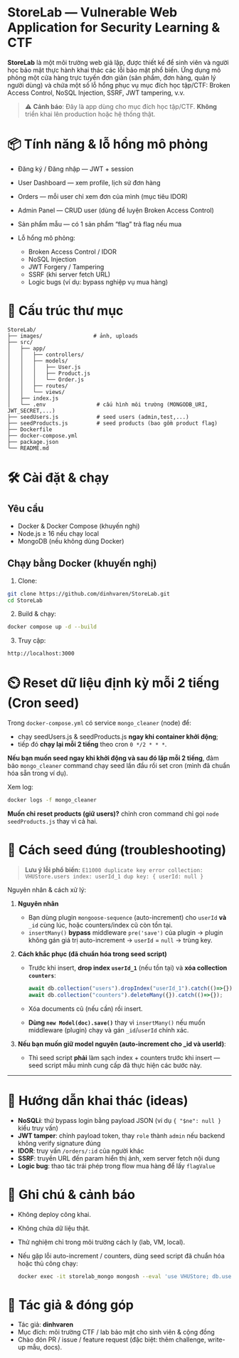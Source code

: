 # StoreLab — Vulnerable Web Application for Security Learning & CTF

**StoreLab** là một môi trường web giả lập, được thiết kế để sinh viên và người học bảo mật thực hành khai thác các lỗi bảo mật phổ biến. Ứng dụng mô phỏng một cửa hàng trực tuyến đơn giản (sản phẩm, đơn hàng, quản lý người dùng) và chứa một số lỗ hổng phục vụ mục đích học tập/CTF: Broken Access Control, NoSQL Injection, SSRF, JWT tampering, v.v.

> ⚠️ **Cảnh báo**: Đây là app dùng cho mục đích học tập/CTF. **Không** triển khai lên production hoặc hệ thống thật.

# 📦 Tính năng & lỗ hổng mô phỏng

* Đăng ký / Đăng nhập — JWT + session
* User Dashboard — xem profile, lịch sử đơn hàng
* Orders — mỗi user chỉ xem đơn của mình (mục tiêu IDOR)
* Admin Panel — CRUD user (dùng để luyện Broken Access Control)
* Sản phẩm mẫu — có 1 sản phẩm “flag” trả flag nếu mua
* Lỗ hổng mô phỏng:

  * Broken Access Control / IDOR
  * NoSQL Injection
  * JWT Forgery / Tampering
  * SSRF (khi server fetch URL)
  * Logic bugs (ví dụ: bypass nghiệp vụ mua hàng)

# 📂 Cấu trúc thư mục

```
StoreLab/
├── images/                # ảnh, uploads
├── src/
│   ├── app/
│   │   ├── controllers/
│   │   ├── models/
│   │   │   ├── User.js
│   │   │   ├── Product.js
│   │   │   └── Order.js
│   │   ├── routes/
│   │   └── views/
│   ├── index.js
│   └── .env                # cấu hình môi trường (MONGODB_URI, JWT_SECRET,...)
├── seedUsers.js            # seed users (admin,test,...)
├── seedProducts.js         # seed products (bao gồm product flag)
├── Dockerfile
├── docker-compose.yml
├── package.json
└── README.md
```

# 🛠️ Cài đặt & chạy

## Yêu cầu

* Docker & Docker Compose (khuyến nghị)
* Node.js ≥ 16 nếu chạy local
* MongoDB (nếu không dùng Docker)

## Chạy bằng Docker (khuyến nghị)

1. Clone:

```bash
git clone https://github.com/dinhvaren/StoreLab.git
cd StoreLab
```

2. Build & chạy:

```bash
docker compose up -d --build
```

3. Truy cập:

```
http://localhost:3000
```

# ⏲️ Reset dữ liệu định kỳ mỗi 2 tiếng (Cron seed)

Trong `docker-compose.yml` có service `mongo_cleaner` (node) để:

* chạy seedUsers.js & seedProducts.js **ngay khi container khởi động**;
* tiếp đó **chạy lại mỗi 2 tiếng** theo cron `0 */2 * * *`.

**Nếu bạn muốn seed ngay khi khởi động và sau đó lặp mỗi 2 tiếng**, đảm bảo `mongo_cleaner` command chạy seed lần đầu rồi set cron (mình đã chuẩn hóa sẵn trong ví dụ).

Xem log:

```bash
docker logs -f mongo_cleaner
```

**Muốn chỉ reset products (giữ users)?** chỉnh cron command chỉ gọi `node seedProducts.js` thay vì cả hai.

# 🧪 Cách seed đúng (troubleshooting)

> **Lưu ý lỗi phổ biến:** `E11000 duplicate key error collection: VHUStore.users index: userId_1 dup key: { userId: null }`

Nguyên nhân & cách xử lý:

1. **Nguyên nhân**

   * Bạn dùng plugin `mongoose-sequence` (auto-increment) cho `userId` **và** `_id` cùng lúc, hoặc counters/index cũ còn tồn tại.
   * `insertMany()` **bypass** middleware `pre('save')` của plugin → plugin không gán giá trị auto-increment → `userId` = `null` → trùng key.

2. **Cách khắc phục (đã chuẩn hóa trong seed script)**

   * Trước khi insert, **drop index `userId_1`** (nếu tồn tại) và **xóa collection `counters`**:

     ```js
     await db.collection("users").dropIndex("userId_1").catch(()=>{});
     await db.collection("counters").deleteMany({}).catch(()=>{});
     ```
   * Xóa documents cũ (nếu cần) rồi insert.
   * **Dùng `new Model(doc).save()`** thay vì `insertMany()` nếu muốn middleware (plugin) chạy và gán `_id`/`userId` chính xác.

3. **Nếu bạn muốn giữ model nguyên (auto-increment cho _id và userId)**:

   * Thì seed script **phải** làm sạch index + counters trước khi insert — seed script mẫu mình cung cấp đã thực hiện các bước này.

---

# 🎯 Hướng dẫn khai thác (ideas)

* **NoSQLi**: thử bypass login bằng payload JSON (ví dụ `{ "$ne": null }` kiểu truy vấn)
* **JWT tamper**: chỉnh payload token, thay `role` thành `admin` nếu backend không verify signature đúng
* **IDOR**: truy vấn `/orders/:id` của người khác
* **SSRF**: truyền URL đến param hiển thị ảnh, xem server fetch nội dung
* **Logic bug**: thao tác trái phép trong flow mua hàng để lấy `flagValue`

# 🧩 Ghi chú & cảnh báo

* Không deploy công khai.
* Không chứa dữ liệu thật.
* Thử nghiệm chỉ trong môi trường cách ly (lab, VM, local).
* Nếu gặp lỗi auto-increment / counters, dùng seed script đã chuẩn hóa hoặc thủ công chạy:

  ```bash
  docker exec -it storelab_mongo mongosh --eval 'use VHUStore; db.users.dropIndexes(); db.counters.deleteMany({});'
  ```

# 👤 Tác giả & đóng góp

* Tác giả: **dinhvaren**
* Mục đích: môi trường CTF / lab bảo mật cho sinh viên & cộng đồng
* Chào đón PR / issue / feature request (đặc biệt: thêm challenge, write-up mẫu, docs).